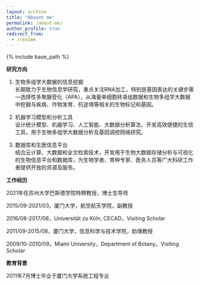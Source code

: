 ```yaml
---
layout: archive
title: "Abount me"
permalink: /about-me/
author_profile: true
redirect_from:
  - /resume
---
```


{% include base_path %}

**研究方向**

1. 生物多组学大数据的信息挖掘  
长期致力于生物信息学研究，重点关注RNA加工，特别是基因表达的关键步骤—选择性多聚腺苷化（APA），从海量单细胞转录组数据和生物多组学大数据中挖掘与疾病、作物发育、抗逆境等相关的生物标记和基因。  
  
2. 机器学习模型和分析工具  
设计统计模型、机器学习、人工智能、大数据分析算法，开发高效便捷的生信工具，用于生物多组学大数据分析及基因调控网络研究。
  
3. 数据库和生医信息平台  
结合云计算、大数据和全文检索技术，开发用于生物大数据存储分析与可视化的生物信息平台和数据库，为生物学者、育种专家、医务人员等广大科研工作者提供开放的资源及服务。  


**工作经历**

2021年任苏州大学巴斯德学院特聘教授，博士生导师  
    
2015/09-2021/03，厦门大学，航空航天学院，副教授  
  
2016/08-2017/08，Universität zu Köln, CECAD，Visiting Scholar  
   
2011/09-2015/08，厦门大学，信息科学与技术学院，助理教授   
  
2009/10-2010/09，Miami University，Department of Botany，Visiting Scholar  

**教育背景**  
  
2011年7月博士毕业于厦门大学系统工程专业  
  
